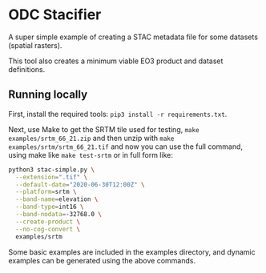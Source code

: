 # ODC Stacifier

A super simple example of creating a STAC metadata file for some datasets (spatial rasters).

This tool also creates a minimum viable EO3 product and dataset definitions.

## Running locally

First, install the required tools: `pip3 install -r requirements.txt`.

Next, use Make to get the SRTM tile used for testing, `make examples/srtm_66_21.zip` and then unzip
with `make examples/srtm/srtm_66_21.tif` and now you can use the full command, using make like
`make test-srtm` or in full form like:

``` bash
python3 stac-simple.py \
  --extension=".tif" \
  --default-date="2020-06-30T12:00Z" \
  --platform=srtm \
  --band-name=elevation \
  --band-type=int16 \
  --band-nodata=-32768.0 \
  --create-product \
  --no-cog-convert \
  examples/srtm
```

Some basic examples are included in the examples directory, and dynamic examples can be generated
using the above commands.
